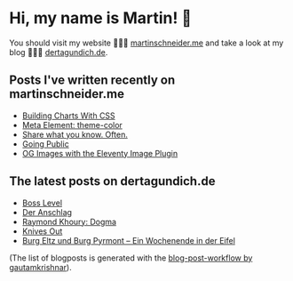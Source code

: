 # Hi, my name is Martin! 👋 
You should visit my website 👨🏼‍💻  [martinschneider.me](https://martinschneider.me) and take a look at my blog 🤷🏼‍♂️ [dertagundich.de](https://www.dertagundich.de).

## Posts I've written recently on martinschneider.me
<!-- MSME-POST-LIST:START -->
- [Building Charts With CSS](https://martinschneider.me/articles/building-charts-with-css/)
- [Meta Element: theme-color](https://martinschneider.me/articles/meta-tag-theme-color/)
- [Share what you know. Often.](https://martinschneider.me/articles/share-what-you-know-often/)
- [Going Public](https://martinschneider.me/articles/going-public/)
- [OG Images with the Eleventy Image Plugin](https://martinschneider.me/articles/og-images-with-the-eleventy-image-plugin/)
<!-- MSME-POST-LIST:END -->

## The latest posts on dertagundich.de
<!-- DTUI-POST-LIST:START -->
- [Boss Level](https://www.dertagundich.de/2021/11/07/boss-level/)
- [Der Anschlag](https://www.dertagundich.de/2021/10/31/der-anschlag/)
- [Raymond Khoury: Dogma](https://www.dertagundich.de/2021/10/30/raymond-khoury-dogma/)
- [Knives Out](https://www.dertagundich.de/2021/10/29/knives-out/)
- [Burg Eltz und Burg Pyrmont – Ein Wochenende in der Eifel](https://www.dertagundich.de/2021/10/28/burg-eltz-und-burg-pyrmont-ein-wochenende-in-der-eifel/)
<!-- DTUI-POST-LIST:END -->

(The list of blogposts is generated with the [blog-post-workflow by gautamkrishnar](https://github.com/gautamkrishnar/blog-post-workflow)).
